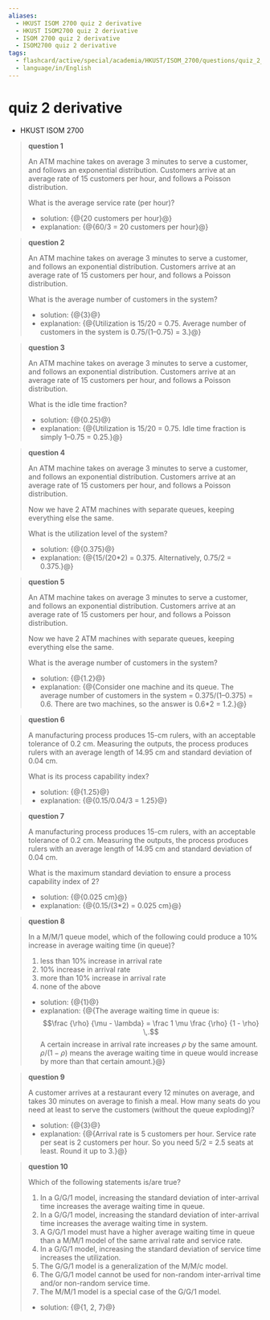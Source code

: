 ```yaml
---
aliases:
  - HKUST ISOM 2700 quiz 2 derivative
  - HKUST ISOM2700 quiz 2 derivative
  - ISOM 2700 quiz 2 derivative
  - ISOM2700 quiz 2 derivative
tags:
  - flashcard/active/special/academia/HKUST/ISOM_2700/questions/quiz_2_derivative
  - language/in/English
---
```


# quiz 2 derivative

- HKUST ISOM 2700

> __question 1__
>
> An ATM machine takes on average 3 minutes to serve a customer, and follows an exponential distribution. Customers arrive at an average rate of 15 customers per hour, and follows a Poisson distribution.
>
> What is the average service rate \(per hour\)?
>
> - solution: {@{20 customers per hour}@}
> - explanation: {@{60/3 = 20 customers per hour}@} <!--SR:!2025-11-03,152,310!2026-03-23,266,330-->

<!-- markdownlint MD028 -->

> __question 2__
>
> An ATM machine takes on average 3 minutes to serve a customer, and follows an exponential distribution. Customers arrive at an average rate of 15 customers per hour, and follows a Poisson distribution.
>
> What is the average number of customers in the system?
>
> - solution: {@{3}@}
> - explanation: {@{Utilization is 15/20 = 0.75. Average number of customers in the system is 0.75/\(1–0.75\) = 3.}@} <!--SR:!2025-12-14,181,310!2026-03-25,266,330-->

<!-- markdownlint MD028 -->

> __question 3__
>
> An ATM machine takes on average 3 minutes to serve a customer, and follows an exponential distribution. Customers arrive at an average rate of 15 customers per hour, and follows a Poisson distribution.
>
> What is the idle time fraction?
>
> - solution: {@{0.25}@}
> - explanation: {@{Utilization is 15/20 = 0.75. Idle time fraction is simply 1–0.75 = 0.25.}@} <!--SR:!2025-07-02,63,310!2026-03-31,272,330-->

<!-- markdownlint MD028 -->

> __question 4__
>
> An ATM machine takes on average 3 minutes to serve a customer, and follows an exponential distribution. Customers arrive at an average rate of 15 customers per hour, and follows a Poisson distribution.
>
> Now we have 2 ATM machines with separate queues, keeping everything else the same.
>
> What is the utilization level of the system?
>
> - solution: {@{0.375}@}
> - explanation: {@{15/\(20\*2\) = 0.375. Alternatively, 0.75/2 = 0.375.}@} <!--SR:!2025-07-02,63,310!2025-07-02,63,310-->

<!-- markdownlint MD028 -->

> __question 5__
>
> An ATM machine takes on average 3 minutes to serve a customer, and follows an exponential distribution. Customers arrive at an average rate of 15 customers per hour, and follows a Poisson distribution.
>
> Now we have 2 ATM machines with separate queues, keeping everything else the same.
>
> What is the average number of customers in the system?
>
> - solution: {@{1.2}@}
> - explanation: {@{Consider one machine and its queue. The average number of customers in the system = 0.375/\(1–0.375\) = 0.6. There are two machines, so the answer is 0.6\*2 = 1.2.}@} <!--SR:!2025-07-02,63,310!2025-07-02,63,310-->

<!-- markdownlint MD028 -->

> __question 6__
>
> A manufacturing process produces 15-cm rulers, with an acceptable tolerance of 0.2&nbsp;cm. Measuring the outputs, the process produces rulers with an average length of 14.95&nbsp;cm and standard deviation of 0.04&nbsp;cm.
>
> What is its process capability index?
>
> - solution: {@{1.25}@}
> - explanation: {@{0.15/0.04/3 = 1.25}@} <!--SR:!2026-03-25,268,330!2026-03-26,267,330-->

<!-- markdownlint MD028 -->

> __question 7__
>
> A manufacturing process produces 15-cm rulers, with an acceptable tolerance of 0.2&nbsp;cm. Measuring the outputs, the process produces rulers with an average length of 14.95&nbsp;cm and standard deviation of 0.04&nbsp;cm.
>
> What is the maximum standard deviation to ensure a process capability index of 2?
>
> - solution: {@{0.025&nbsp;cm}@}
> - explanation: {@{0.15/\(3\*2\) = 0.025&nbsp;cm}@} <!--SR:!2026-03-24,267,330!2025-11-21,170,310-->

<!-- markdownlint MD028 -->

> __question 8__
>
> In a M/M/1 queue model, which of the following could produce a 10% increase in average waiting time \(in queue\)?
>
> 1. less than 10% increase in arrival rate
> 2. 10% increase in arrival rate
> 3. more than 10% increase in arrival rate
> 4. none of the above
>
> - solution: {@{1}@}
> - explanation: {@{The average waiting time in queue is: $$\frac {\rho} {\mu - \lambda} = \frac 1 \mu \frac {\rho} {1 - \rho} \,.$$ A certain increase in arrival rate increases $\rho$ by the same amount. $\rho / (1 - \rho)$ means the average waiting time in queue would increase by more than that certain amount.}@} <!--SR:!2026-03-24,265,330!2025-11-02,151,310-->

<!-- markdownlint MD028 -->

> __question 9__
>
> A customer arrives at a restaurant every 12&nbsp;minutes on average, and takes 30&nbsp;minutes on average to finish a meal. How many seats do you need at least to serve the customers \(without the queue exploding\)?
>
> - solution: {@{3}@}
> - explanation: {@{Arrival rate is 5 customers per hour. Service rate per seat is 2 customers per hour. So you need 5/2 = 2.5&nbsp;seats at least. Round it up to 3.}@} <!--SR:!2026-03-21,264,330!2026-03-22,265,330-->

<!-- markdownlint MD028 -->

> __question 10__
>
> Which of the following statements is/are true?
>
> 1. In a G/G/1 model, increasing the standard deviation of inter-arrival time increases the average waiting time in queue.
> 2. In a G/G/1 model, increasing the standard deviation of inter-arrival time increases the average waiting time in system.
> 3. A G/G/1 model must have a higher average waiting time in queue than a M/M/1 model of the same arrival rate and service rate.
> 4. In a G/G/1 model, increasing the standard deviation of service time increases the utilization.
> 5. The G/G/1 model is a generalization of the M/M/c model.
> 6. The G/G/1 model cannot be used for non-random inter-arrival time and/or non-random service time.
> 7. The M/M/1 model is a special case of the G/G/1 model.
>
> - solution: {@{1, 2, 7}@} <!--SR:!2025-11-24,173,310-->
